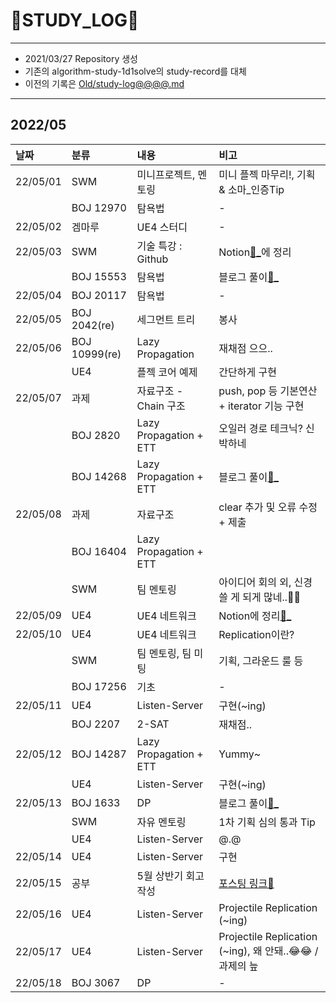 # 📜STUDY_LOG📜
---
- 2021/03/27 Repository 생성
- 기존의 algorithm-study-1d1solve의 study-record를 대체
- 이전의 기록은 [Old/study-log@@@@.md](https://github.com/Oriburger/oriburger_study_log/blob/main/Old/study_log_2021.md)
---

## 2022/05

<div markdown="1">

|날짜|분류|내용|비고|
|:----|:----|:----|:----|
|22/05/01|SWM|미니프로젝트, 멘토링|미니 플젝 마무리!, 기획 & 소마_인증Tip|
||BOJ 12970|탐욕법|-|
|22/05/02|겜마루|UE4 스터디|-|
|22/05/03|SWM|기술 특강 : Github|Notion[📃_](https://www.notion.so/oriburger/Git-4de71cf82eaf4950959911e907a79678)에 정리|
||BOJ 15553|탐욕법|블로그 풀이[📄_](https://blog.naver.com/uss425/222719938076)|
|22/05/04|BOJ 20117|탐욕법|-|
|22/05/05|BOJ 2042(re)|세그먼트 트리|봉사|
|22/05/06|BOJ 10999(re)|Lazy Propagation|재채점 으으..|
||UE4|플젝 코어 예제|간단하게 구현|
|22/05/07|과제|자료구조 - Chain 구조|push, pop 등 기본연산 + iterator 기능 구현|
||BOJ 2820|Lazy Propagation + ETT|오일러 경로 테크닉? 신박하네|
||BOJ 14268|Lazy Propagation + ETT|블로그 풀이[📄_](https://blog.naver.com/uss425/222724255383)|
|22/05/08|과제|자료구조|clear 추가 및 오류 수정 + 제출|
||BOJ 16404|Lazy Propagation + ETT||
||SWM|팀 멘토링|아이디어 회의 외, 신경 쓸 게 되게 많네..😶‍🌫️|
|22/05/09|UE4|UE4 네트워크|Notion에 정리[📑_](https://www.notion.so/oriburger/Unreal-Engine-1314661e350f4025acb894031b91f3cf)|
|22/05/10|UE4|UE4 네트워크|Replication이란?|
||SWM|팀 멘토링, 팀 미팅|기획, 그라운드 룰 등|
||BOJ 17256|기초|-|
|22/05/11|UE4|Listen-Server|구현(~ing)|
||BOJ 2207|2-SAT|재채점.. |
|22/05/12|BOJ 14287|Lazy Propagation + ETT|Yummy~|
||UE4|Listen-Server|구현(~ing)|
|22/05/13|BOJ 1633|DP|블로그 풀이[📄_](https://blog.naver.com/uss425/222731647082)|
||SWM|자유 멘토링|1차 기획 심의 통과 Tip|
||UE4|Listen-Server|@.@|
|22/05/14|UE4|Listen-Server|구현|
|22/05/15|공부|5월 상반기 회고 작성|[포스팅 링크📑](https://blog.naver.com/uss425/222733433954)|
|22/05/16|UE4|Listen-Server|Projectile Replication (~ing)|
|22/05/17|UE4|Listen-Server|Projectile Replication (~ing), 왜 안돼..😂😂 / 과제의 늪|
|22/05/18|BOJ 3067|DP|-|
</div>

<!--

- 📔📚📙📘📗📒📃📜📄📑

-->
